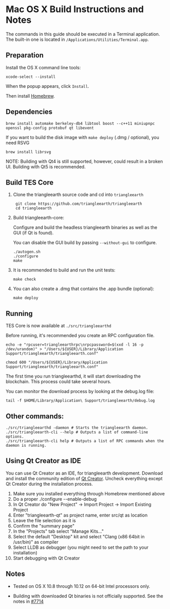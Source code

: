Mac OS X Build Instructions and Notes
====================================
The commands in this guide should be executed in a Terminal application.
The built-in one is located in `/Applications/Utilities/Terminal.app`.

Preparation
-----------
Install the OS X command line tools:

`xcode-select --install`

When the popup appears, click `Install`.

Then install [Homebrew](https://brew.sh).

Dependencies
----------------------

    brew install automake berkeley-db4 libtool boost --c++11 miniupnpc openssl pkg-config protobuf qt libevent

If you want to build the disk image with `make deploy` (.dmg / optional), you need RSVG

    brew install librsvg

NOTE: Building with Qt4 is still supported, however, could result in a broken UI. Building with Qt5 is recommended.

Build TES Core
------------------------

1. Clone the triangleearth source code and cd into `triangleearth`

        git clone https://github.com/triangleearth/triangleearth
        cd triangleearth

2.  Build triangleearth-core:

    Configure and build the headless triangleearth binaries as well as the GUI (if Qt is found).

    You can disable the GUI build by passing `--without-gui` to configure.

        ./autogen.sh
        ./configure
        make

3.  It is recommended to build and run the unit tests:

        make check

4.  You can also create a .dmg that contains the .app bundle (optional):

        make deploy

Running
-------

TES Core is now available at `./src/triangleearthd`

Before running, it's recommended you create an RPC configuration file.

    echo -e "rpcuser=triangleearthrpc\nrpcpassword=$(xxd -l 16 -p /dev/urandom)" > "/Users/${USER}/Library/Application Support/triangleearth/triangleearth.conf"

    chmod 600 "/Users/${USER}/Library/Application Support/triangleearth/triangleearth.conf"

The first time you run triangleearthd, it will start downloading the blockchain. This process could take several hours.

You can monitor the download process by looking at the debug.log file:

    tail -f $HOME/Library/Application\ Support/triangleearth/debug.log

Other commands:
-------

    ./src/triangleearthd -daemon # Starts the triangleearth daemon.
    ./src/triangleearth-cli --help # Outputs a list of command-line options.
    ./src/triangleearth-cli help # Outputs a list of RPC commands when the daemon is running.

Using Qt Creator as IDE
------------------------
You can use Qt Creator as an IDE, for triangleearth development.
Download and install the community edition of [Qt Creator](https://www.qt.io/download/).
Uncheck everything except Qt Creator during the installation process.

1. Make sure you installed everything through Homebrew mentioned above
2. Do a proper ./configure --enable-debug
3. In Qt Creator do "New Project" -> Import Project -> Import Existing Project
4. Enter "triangleearth-qt" as project name, enter src/qt as location
5. Leave the file selection as it is
6. Confirm the "summary page"
7. In the "Projects" tab select "Manage Kits..."
8. Select the default "Desktop" kit and select "Clang (x86 64bit in /usr/bin)" as compiler
9. Select LLDB as debugger (you might need to set the path to your installation)
10. Start debugging with Qt Creator

Notes
-----

* Tested on OS X 10.8 through 10.12 on 64-bit Intel processors only.

* Building with downloaded Qt binaries is not officially supported. See the notes in [#7714](https://github.com/bitcoin/bitcoin/issues/7714)
